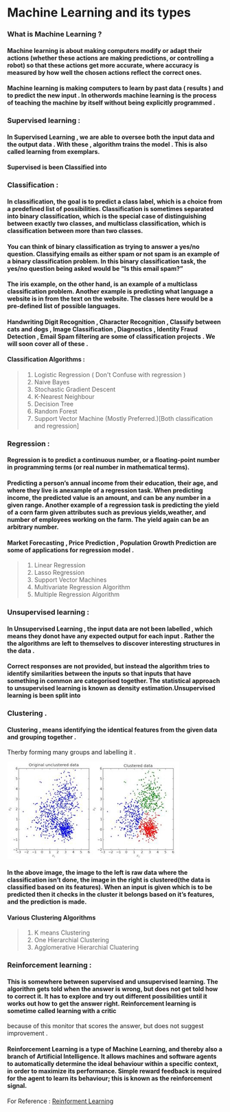 # Machine Learning and its types 

### What is Machine Learning ?

#### Machine learning is about making computers modify or adapt their actions (whether these actions are making predictions, or controlling a robot) so that these actions get more accurate, where accuracy is measured by how well the chosen actions reflect the correct ones.

#### Machine learning is making computers to learn by past data ( results ) and to predict the new input . In otherwords machine learning is the process of teaching the machine by itself without being explicitly programmed . 


### Supervised learning : 

#### In Supervised Learning , we are able to oversee both the input data and the output data . With these , algorithm trains the model . This is also called learning from exemplars.
#### Supervised is been Classified into 

### **Classification** : 
 
#### In classification, the goal is to predict a class label, which is a choice from a predefined list of possibilities. Classification is sometimes separated into binary classification, which is the special case of distinguishing between exactly two classes, and multiclass classification, which is classification between more than two classes.

#### You can think of binary classification as trying to answer a yes/no question. Classifying emails as either spam or not spam is an example of a binary classification problem. In this binary classification task, the yes/no question being asked would be “Is this email spam?”

#### The iris example, on the other hand, is an example of a multiclass classification problem. Another example is predicting what language a website is in from the text on the website. The classes here would be a pre-defined list of possible languages.

####	Handwriting Digit Recognition , Character Recognition , Classify between cats and dogs , Image Classification , Diagnostics , Identity Fraud Detection , Email Spam filtering are some of classification projects . We will soon cover all of these . 

#### Classification Algorithms : 
>1. Logistic Regression ( Don't Confuse with regression )
>2. Naive Bayes 
>3. Stochastic Gradient Descent 
>4. K-Nearest Neighbour
>5. Decision Tree 
>6. Random Forest 
>7. Support Vector Machine (Mostly Preferred.)[Both classification and regression]

### **Regression** : 

	
#### Regression is to predict a continuous number, or a floating-point number in programming terms (or real number in mathematical terms).

####	 Predicting a person’s annual income from their education, their age, and where they live is anexample of a regression task. When predicting income, the predicted value is an amount, and can be any number in a given range. Another example of a regression task is predicting the yield of a corn farm given attributes such as previous yields,weather, and number of employees working on the farm. The yield again can be an arbitrary number. 

#### 	Market Forecasting , Price Prediction , Population Growth Prediction are some of applications for regression model .

>1. Linear Regression 
>2. Lasso Regression 
>3. Support Vector Machines 
>4. Multivariate Regression Algorithm
>5. Multiple Regression Algorithm 


### Unsupervised learning : 


#### In Unsupervised Learning , the input data are not been labelled , which means they donot have any expected output for each input . Rather the the algorithms are left to themselves to discover interesting structures in the data .


#### Correct responses are not provided, but instead the algorithm tries to identify similarities between the inputs so that inputs  that have something in common are categorised together. The statistical approach to unsupervised learning is known as density estimation.Unsupervised learning is been split into 

### **Clustering** .

#### Clustering , means identifying the identical features from the given data and grouping together . 
Therby forming many groups and labelling it . 

![](https://raw.githubusercontent.com/coderefaj/coderefaj.github.io/master/images/ml/classification_example.jpeg)

#### In the above image, the image to the left is raw data where the classification isn’t done, the image in the right is clustered(the data is classified based on its features). When an input is given which is to be predicted then it checks in the cluster it belongs based on it’s features, and the prediction is made.

#### Various Clustering Algorithms 

>1. K means Clustering 
>2. One Hierarchial Clustering 
>3. Agglomerative Hierarchial Cluatering



### Reinforcement learning :


#### This is somewhere between supervised and unsupervised learning. The algorithm gets told when the answer is wrong, but does not get told how to correct it. It has to explore and try out different possibilities until it works out how to get the answer right. Reinforcement learning is sometime called learning with a critic
because of this monitor that scores the answer, but does not suggest improvement .

#### Reinforcement Learning is a type of Machine Learning, and thereby also a branch of Artificial Intelligence. It allows machines and software agents to automatically determine the ideal behaviour within a specific context, in order to maximize its performance. Simple reward feedback is required for the agent to learn its behaviour; this is known as the reinforcement signal.

For Reference : [Reinforment Learning ](https://towardsdatascience.com/introduction-to-various-reinforcement-learning-algorithms-i-q-learning-sarsa-dqn-ddpg-72a5e0cb6287)


